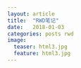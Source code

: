 ```yaml
---
layout: article
title:  "RWD笔记"
date:   2018-01-03
categories: posts rwd
image:
  teaser: html3.jpg
  feature: html3.jpg
---
```





